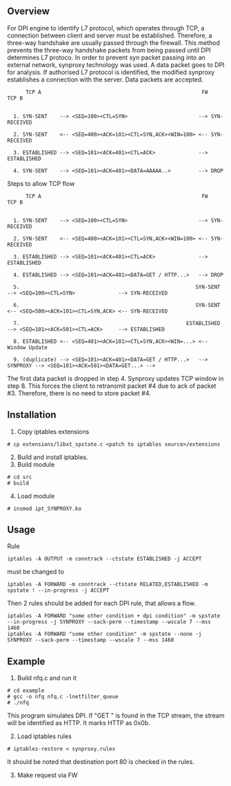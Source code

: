 ## Overview

For DPI engine to identify L7 protocol, which operates through TCP, a connection between client and server must be established. Therefore, a three-way handshake are usually passed through the firewall. 
This method prevents the three-way handshake packets from being passed  until DPI determines L7 protoco. In order to prevent syn packet passing into an external network, synproxy technology was used. A data packet goes to DPI for analysis. If authorised L7 protocol is identified, the modified synproxy establishes a connection with the server. Data packets are accepted.
```
      TCP A                                                    FW                                   TCP B


  1. SYN-SENT    --> <SEQ=100><CTL=SYN>                       --> SYN-RECEIVED

  2. SYN-SENT    <-- <SEQ=400><ACK=101><CTL=SYN,ACK><WIN=100> <-- SYN-RECEIVED

  3. ESTABLISHED --> <SEQ=101><ACK=401><CTL=ACK>              --> ESTABLISHED

  4. SYN-SENT    --> <SEQ=101><ACK=401><DATA=AAAAA..>         --> DROP
```

Steps to allow TCP flow
```
      TCP A                                                    FW                                         TCP B


  1. SYN-SENT    --> <SEQ=100><CTL=SYN>                       --> SYN-RECEIVED

  2. SYN-SENT    <-- <SEQ=400><ACK=101><CTL=SYN,ACK><WIN=100> <-- SYN-RECEIVED

  3. ESTABLISHED --> <SEQ=101><ACK=401><CTL=ACK>              --> ESTABLISHED

  4. ESTABLISHED --> <SEQ=101><ACK=401><DATA=GET / HTTP...>   --> DROP

  5.                                                         SYN-SENT --> <SEQ=100><CTL=SYN>              --> SYN-RECEIVED

  6.                                                         SYN-SENT <-- <SEQ=500><ACK=101><CTL=SYN,ACK> <-- SYN-RECEIVED

  7.                                                      ESTABLISHED --> <SEQ=101><ACK=501><CTL=ACK>     --> ESTABLISHED

  8. ESTABLISHED <-- <SEQ=401><ACK=101><CTL=SYN,ACK><WIN=...> <-- Window Update

  9. (duplicate) --> <SEQ=101><ACK=401><DATA=GET / HTTP...>   --> SYNPROXY --> <SEQ=101><ACK=501><DATA=GET...> -->
```
The first data packet is dropped in step 4. Synproxy updates TCP window in step 8. This forces the client to retransmit packet #4 due to ack of packet #3. Therefore, there is no need to store packet #4. 

## Installation

1. Copy iptables extensions
```
# cp extensions/libxt_spstate.c <patch to iptables source>/extensions
```
2. Build and install iptables.
3. Build module
```
# cd src
# build
```
4. Load module
```
# insmod ipt_SYNPROXY.ko
```

## Usage
Rule
```
iptables -A OUTPUT -m conntrack --ctstate ESTABLISHED -j ACCEPT
```
must be changed to
```
iptables -A FORWARD -m conntrack --ctstate RELATED,ESTABLISHED -m spstate ! --in-progress -j ACCEPT
```
Then 2 rules should be added for each DPI rule, that allows a flow.
```
iptables -A FORWARD "some other condition + dpi condition" -m spstate --in-progress -j SYNPROXY --sack-perm --timestamp --wscale 7 --mss 1460
iptables -A FORWARD "some other condition" -m spstate --none -j SYNPROXY --sack-perm --timestamp --wscale 7 --mss 1460
```

## Example
1. Build nfq.c and run it
```
# cd example
# gcc -o nfq nfq.c -lnetfilter_queue
# ./nfq
```
This program simulates DPI. If "GET " is found in the TCP stream, the stream will be identified as HTTP. It marks HTTP as 0x0b.

2. Load iptables rules
```
# iptables-restore < synproxy.rules
```
It should be noted that destination port 80 is checked in the rules.

3. Make request via FW

